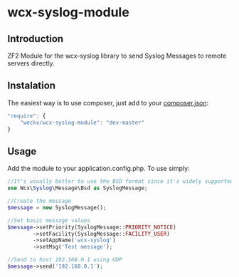 wcx-syslog-module
=================

## Introduction

ZF2 Module for the wcx-syslog library to send Syslog Messages to remote servers directly.

## Instalation

The easiest way is to use composer, just add to your [composer.json](http://getcomposer.org):

```js
"require": {
    "weckx/wcx-syslog-module": "dev-master"
}
```
## Usage

Add the module to your application.config.php. To use simply:

```php
//It's usually better to use the BSD format since it's widely supported
use Wcx\Syslog\Message\Bsd as SyslogMessage;

//Create the message
$message = new SyslogMessage();

//Set basic message values
$message->setPriority(SyslogMessage::PRIORITY_NOTICE)
        ->setFacility(SyslogMessage::FACILITY_USER)
        ->setAppName('wcx-syslog')
        ->setMsg('Test message');

//Send to host 192.168.0.1 using UDP
$message->send('192.168.0.1');
```
